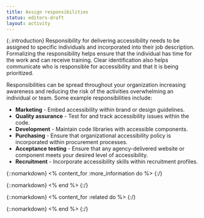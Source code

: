 ```yaml
---
title: Assign responsibilities
status: editors-draft
layout: activity
---
```


{:.introduction}
Responsibility for delivering accessibility needs to be assigned to specific individuals and incorporated into their job description. Formalizing the responsibility helps ensure that the individual has time for the work and can receive training. Clear identification also helps communicate who is responsible for accessibility and that it is being prioritized.

Responsibilities can be spread throughout your organization increasing awareness and reducing the risk of the activities overwhelming an individual or team. Some example responsibilities include:

* **Marketing** - Embed accessibility within brand or design guidelines.
* **Quality assurance** - Test for and track accessibility issues within the code.
* **Development** - Maintain code libraries with accessible components.
* **Purchasing** - Ensure that organizational accessibility policy is incorporated within procurement processes.
* **Acceptance testing** - Ensure that any agency-delivered website or component meets your desired level of accessibility.
* **Recruitment** - Incorporate accessibility skills within recruitment profiles.

{::nomarkdown}
<% content_for :more_information do %>
{:/}

{::nomarkdown}
<% end %>
{:/}

{::nomarkdown}
<% content_for :related do %>
{:/}

{::nomarkdown}
<% end %>
{:/}
